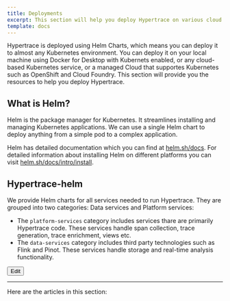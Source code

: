 ```yaml
---
title: Deployments
excerpt: This section will help you deploy Hypertrace on various cloud platforms, Docker for Desktop, and more
template: docs
---
```


Hypertrace is deployed using Helm Charts, which means you can deploy it to almost any Kubernetes environment. You can deploy it on your local machine using Docker for Desktop with Kubernets enabled, or any cloud-based Kubernetes service, or a managed Cloud that supportes Kubernetes such as OpenShift and Cloud Foundry. This section will provide you the resources to help you deploy Hypertrace.

## What is Helm?
Helm is the package manager for Kubernetes. It streamlines installing and managing Kubernetes applications. We can use a single Helm chart to deploy anything from a simple pod to a complex application. 

Helm has detailed documentation which you can find at [helm.sh/docs](https://helm.sh/docs/). For detailed information about installing Helm on different platforms you can visit [helm.sh/docs/intro/install](https://helm.sh/docs/intro/install/). 


## Hypertrace-helm
We provide Helm charts for all services needed to run Hypertrace. They are grouped into two categories: Data services and Platform services:

- The `platform-services` category includes services thare are primarily Hypertrace code. These services handle span collection, trace generation, trace enrichment, views etc.
- The `data-services` category includes third party technologies such as Flink and Pinot. These services handle storage and real-time analysis functionality.

<a href="https://github.com/hypertrace/hypertrace-docs-website/tree/master/src/pages/deployments/index.md">
<button type="button">Edit</button></a>

***

Here are the articles in this section:
